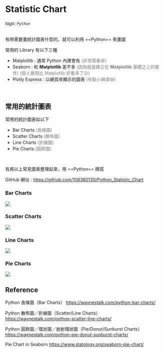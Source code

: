 # Statistic Chart

###### tags: `Python`

有時需要畫統計圖表什麼的，就可以利用 ==Python== 來畫圖

常用的 Library 有以下三種
- Matplotlib : 通常 Python 內建會有
<font color="#7B7B7B">(非常陽春:sweat_smile:)</font>
- Seaborn : 和 **Matplotlib** 差不多
<font color="#7B7B7B">(因為就是建立在 **Matplotlib** 基礎之上的套件)</font>
<font color="#7B7B7B">(個人覺得比 Matplotlib 好看多了:stuck_out_tongue:)</font>
- Plotly Express : 以網頁來顯示的圖表
<font color="#7B7B7B">(有點小麻煩:sweat_smile:)</font>
<br>

## 常用的統計圖表
常用的統計圖表如以下
- Bar Charts <font color="#7B7B7B">(長條圖)</font>
- Scatter Charts <font color="#7B7B7B">(散佈圖)</font>
- Line Charts <font color="#7B7B7B">(折線圖)</font>
- Pie Charts <font color="#7B7B7B">(圓餅圖)</font>
<br>

有將以上常見圖表整理起來，用 ==Python== 撰寫

GitHub 網址 : 
https://github.com/106360130/Python_Statistic_Chart


### Bar Charts
![](https://i.imgur.com/SZnpsKe.png)
<br>

### Scatter Charts
![](https://i.imgur.com/zNOCk5b.png)
<br>

### Line Charts
![](https://i.imgur.com/OvJpykO.png)
<br>

### Pie Charts
![](https://i.imgur.com/48BI3Gr.png)
<br>

    
## Reference
Python 長條圖（Bar Charts）
https://waynestalk.com/python-bar-charts/

Python 散佈圖／折線圖（Scatter/Line Charts）
https://waynestalk.com/python-scatter-line-charts/

Python 圓餅圖／環狀圖／放射環狀圖（Pie/Donut/Sunburst Charts）
https://waynestalk.com/python-pie-donut-sunburst-charts/

Pie Chart in Seaborn
https://www.statology.org/seaborn-pie-chart/
    
